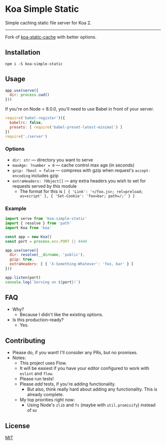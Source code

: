 # Koa Simple Static

Simple caching static file server for Koa 2.

--------

Fork of [koa-static-cache](https://github.com/koajs/static-cache) with better
options.

## Installation

```
npm i -S koa-simple-static
```

## Usage

```javascript
app.use(serve({
  dir: process.cwd()
}))
```

If you're on Node < 8.0.0, you'll need to use Babel in front of your server.

```javascript
require('babel-register')({
  babelrc: false,
  presets: [ require('babel-preset-latest-minimal') ]
})
require('./server')
```

### Options

* `dir: str` &mdash; directory you want to serve
* `maxAge: ?number = 0` &mdash; cache control max age (in seconds)
* `gzip: ?bool = false` &mdash; compress with gzip when request's `accept-encoding` includes gzip
* `extraHeaders: ?Object[]` &mdash; any extra headers you wish to set for requests served by this module
  * The format for this is `[ { 'Link': '</foo.js>; rel=preload; as=script' }, { 'Set-Cookie': 'foo=bar; path=/;' } ]`

### Example

```javascript
import serve from 'koa-simple-static'
import { resolve } from 'path'
import Koa from 'koa'

const app = new Koa()
const port = process.env.PORT || 4444

app.use(serve({
  dir: resolve(__dirname, 'public'),
  gzip: true,
  extraHeaders: [ { 'X-Something-Whatever': 'foo, bar' } ]
}))

app.listen(port)
console.log(`Serving on ${port}!`)
```

## FAQ

* Why?
  * Because I didn't like the existing options.
* Is this production-ready?
  * Yes.

## Contributing

* Please do, if you want! I'll consider any PRs, but no promises.
* Notes:
  * This project uses Flow.
  * It will be easiest if you have your editor configured to work with `eslint`
    and `flow`.
  * Please run tests!
  * Please _add_ tests, if you're adding functionality.
    * But also, think really hard about adding any functionality. This is
      already complete.
  * My top priorities right now:
    * Using Node's `zlib` and `fs` (maybe with `util.promisify`) instead of `mz`

## License

[MIT](./LICENSE.md)
